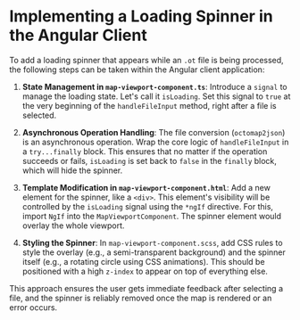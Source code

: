 # Implementing a Loading Spinner in the Angular Client

To add a loading spinner that appears while an `.ot` file is being processed, the following steps can be taken within the Angular client application:

1.  **State Management in `map-viewport-component.ts`**:
    Introduce a `signal` to manage the loading state. Let's call it `isLoading`. Set this signal to `true` at the very beginning of the `handleFileInput` method, right after a file is selected.

2.  **Asynchronous Operation Handling**:
    The file conversion (`octomap2json`) is an asynchronous operation. Wrap the core logic of `handleFileInput` in a `try...finally` block. This ensures that no matter if the operation succeeds or fails, `isLoading` is set back to `false` in the `finally` block, which will hide the spinner.

3.  **Template Modification in `map-viewport-component.html`**:
    Add a new element for the spinner, like a `<div>`. This element's visibility will be controlled by the `isLoading` signal using the `*ngIf` directive. For this, import `NgIf` into the `MapViewportComponent`. The spinner element would overlay the whole viewport.

4.  **Styling the Spinner**:
    In `map-viewport-component.scss`, add CSS rules to style the overlay (e.g., a semi-transparent background) and the spinner itself (e.g., a rotating circle using CSS animations). This should be positioned with a high `z-index` to appear on top of everything else.

This approach ensures the user gets immediate feedback after selecting a file, and the spinner is reliably removed once the map is rendered or an error occurs.
